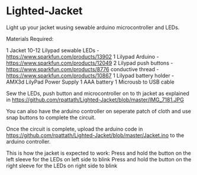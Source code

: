 # Lighted-Jacket

Light up your jacket wusing sewable arduino microcontroller and LEDs.

Materials Required:

1 Jacket
10-12 Lilypad sewable LEDs - https://www.sparkfun.com/products/13902
1 Lilypad Arduino - https://www.sparkfun.com/products/12049
2 Lilypad push buttons - https://www.sparkfun.com/products/8776
conductive thread - https://www.sparkfun.com/products/10867
1 Lilypad battery holder - AMX3d LilyPad Power Supply
1 AAA battery
1 Microusb to USB cable

Sew the LEDs, push button and microcontroller on to th jacket as explained in https://github.com/rpattath/Lighted-Jacket/blob/master/IMG_7181.JPG

You can also have the arduino controller on seperate patch of cloth and use snap buttons to complete the circuit.

Once the circuit is complete, upload the arduino code in https://github.com/rpattath/Lighted-Jacket/blob/master/Jacket.ino to the arduino controller.

This is how the jacket is expected to work:
Press and hold the button on the left sleeve for the LEDs on left side to blink
Press and hold the button on the right sleeve for the LEDs on right side to blink
